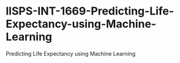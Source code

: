 # llSPS-INT-1669-Predicting-Life-Expectancy-using-Machine-Learning
Predicting Life Expectancy using Machine Learning
